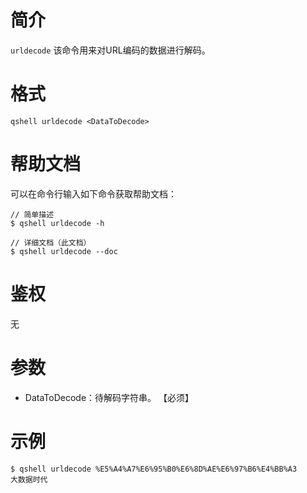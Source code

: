 # 简介
`urldecode` 该命令用来对URL编码的数据进行解码。

# 格式
```
qshell urldecode <DataToDecode>
```

# 帮助文档
可以在命令行输入如下命令获取帮助文档：
```
// 简单描述
$ qshell urldecode -h 

// 详细文档（此文档）
$ qshell urldecode --doc
```

# 鉴权
无

# 参数
- DataToDecode：待解码字符串。 【必须】

# 示例
```
$ qshell urldecode %E5%A4%A7%E6%95%B0%E6%8D%AE%E6%97%B6%E4%BB%A3
大数据时代
```